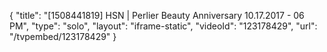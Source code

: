 {
    "title": "[1508441819] HSN | Perlier Beauty Anniversary 10.17.2017 - 06 PM",
    "type": "solo",
    "layout": "iframe-static",
    "videoId": "123178429",
    "url": "\/tvpembed\/123178429"
}